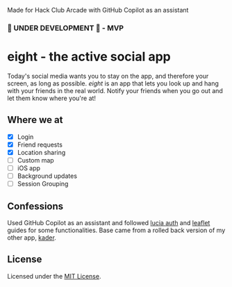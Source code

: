Made for Hack Club Arcade with GitHub Copilot as an assistant

### 🚧 UNDER DEVELOPMENT 🚧 - MVP

# eight - the active social app

Today's social media wants you to stay on the app, and therefore your screen, as long as possible. _eight_ is an app that lets you look up and hang with your friends in the real world. Notify your friends when you go out and let them know where you're at!

## Where we at

-   [x] Login
-   [x] Friend requests
-   [x] Location sharing
-   [ ] Custom map
-   [ ] iOS app
-   [ ] Background updates
-   [ ] Session Grouping

## Confessions

Used GitHub Copilot as an assistant and followed [lucia auth](https://lucia-auth.com/guides/email-and-password/) and [leaflet](https://leafletjs.com/examples.html) guides for some functionalities. Base came from a rolled back version of my other app, [kader](https://github.com/youknowedo/kader).

## License

Licensed under the [MIT License](./LICENSE).

